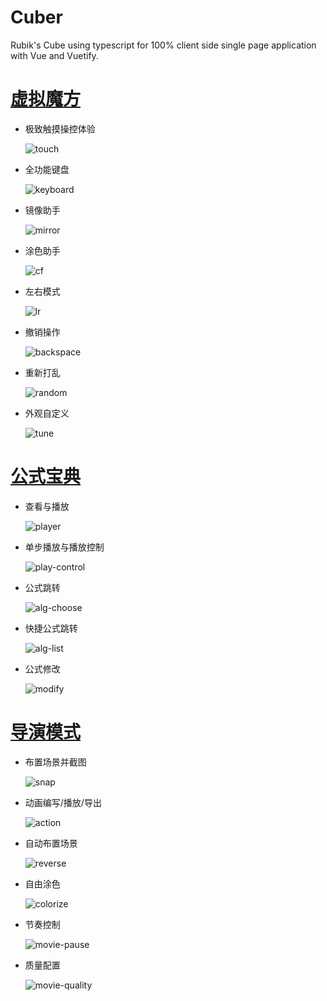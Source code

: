 # Cuber

Rubik's Cube using typescript for 100% client side single page application with Vue and Vuetify.

# [虚拟魔方](https://huazhechen.gitee.io/cuber)

- 极致触摸操控体验

  ![touch](https://gitee.com/huazhechen/cuber/raw/master/screenshot/touch.gif)

- 全功能键盘

  ![keyboard](https://gitee.com/huazhechen/cuber/raw/master/screenshot/keyboard.gif)

- 镜像助手

  ![mirror](https://gitee.com/huazhechen/cuber/raw/master/screenshot/mirror.gif)

- 涂色助手

  ![cf](https://gitee.com/huazhechen/cuber/raw/master/screenshot/cf.gif)

- 左右模式

  ![lr](https://gitee.com/huazhechen/cuber/raw/master/screenshot/lr.gif)

- 撤销操作

  ![backspace](https://gitee.com/huazhechen/cuber/raw/master/screenshot/backspace.gif)

- 重新打乱

  ![random](https://gitee.com/huazhechen/cuber/raw/master/screenshot/random.gif)

- 外观自定义

  ![tune](https://gitee.com/huazhechen/cuber/raw/master/screenshot/tune.gif)

# [公式宝典](https://huazhechen.gitee.io/cuber/algs.html)

- 查看与播放

  ![player](https://gitee.com/huazhechen/cuber/raw/master/screenshot/player.gif)

- 单步播放与播放控制

  ![play-control](https://gitee.com/huazhechen/cuber/raw/master/screenshot/play-control.gif)

- 公式跳转

  ![alg-choose](https://gitee.com/huazhechen/cuber/raw/master/screenshot/alg-choose.gif)

- 快捷公式跳转

  ![alg-list](https://gitee.com/huazhechen/cuber/raw/master/screenshot/alg-list.gif)

- 公式修改

  ![modify](https://gitee.com/huazhechen/cuber/raw/master/screenshot/modify.gif)

# [导演模式](https://huazhechen.gitee.io/cuber/director.html)

- 布置场景并截图

  ![snap](https://gitee.com/huazhechen/cuber/raw/master/screenshot/snap.gif)

- 动画编写/播放/导出

  ![action](https://gitee.com/huazhechen/cuber/raw/master/screenshot/action.gif)

- 自动布置场景

  ![reverse](https://gitee.com/huazhechen/cuber/raw/master/screenshot/reverse.gif)

- 自由涂色

  ![colorize](https://gitee.com/huazhechen/cuber/raw/master/screenshot/colorize.gif)

- 节奏控制

  ![movie-pause](https://gitee.com/huazhechen/cuber/raw/master/screenshot/movie-pause.gif)

- 质量配置

  ![movie-quality](https://gitee.com/huazhechen/cuber/raw/master/screenshot/movie-quality.gif)
